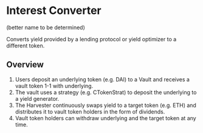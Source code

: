 # Interest Converter
(better name to be determined)

Converts yield provided by a lending protocol or yield optimizer to a different token.

## Overview

1. Users deposit an underlying token (e.g. DAI) to a Vault and receives a vault token 1-1 with underlying.
2. The vault uses a strategy (e.g. CTokenStrat) to deposit the underlying to a yield generator.
3. The Harvester continuously swaps yield to a target token (e.g. ETH) and distributes it to vault token holders in the form of dividends.
4. Vault token holders can withdraw underlying and the target token at any time.